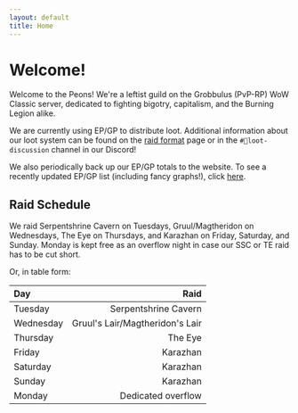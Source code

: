 ```yaml
---
layout: default
title: Home
---
```


# Welcome!

Welcome to the Peons! We're a leftist guild on the Grobbulus (PvP-RP) WoW Classic server, dedicated to fighting bigotry, capitalism, and the Burning Legion alike.

We are currently using EP/GP to distribute loot. Additional information about our loot system can be found on the [raid format]({{site.baseurl}}/raid-format) page or in the `#💍loot-discussion` channel in our Discord!

We also periodically back up our EP/GP totals to the website. To see a recently updated EP/GP list (including fancy graphs!), click [here]({{site.baseurl}}/epgp_standings/).

## Raid Schedule

We raid Serpentshrine Cavern on Tuesdays, Gruul/Magtheridon on Wednesdays, The Eye on Thursdays, and Karazhan on Friday, Saturday, and Sunday. Monday is kept free as an overflow night in case our SSC or TE raid has to be cut short.

Or, in table form:

<div class="narrow-table">

| Day       |                            Raid |
| :-------- | ------------------------------: |
| Tuesday   |            Serpentshrine Cavern |
| Wednesday | Gruul's Lair/Magtheridon's Lair |
| Thursday  |                         The Eye |
| Friday    |                        Karazhan |
| Saturday  |                        Karazhan |
| Sunday    |                        Karazhan |
| Monday    |              Dedicated overflow |

</div>
